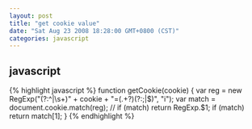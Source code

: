 ```yaml
---
layout: post
title: "get cookie value"
date: "Sat Aug 23 2008 18:28:00 GMT+0800 (CST)"
categories: javascript
---
```


javascript
-----

{% highlight javascript %}
function getCookie(cookie) {
    var reg = new RegExp("(?:^|\\s+)" + cookie + "=(.+?)(?:;|$)", "i");
    var match = document.cookie.match(reg);
    // if (match) return RegExp.$1;
    if (match) return match[1];
}
{% endhighlight %}
